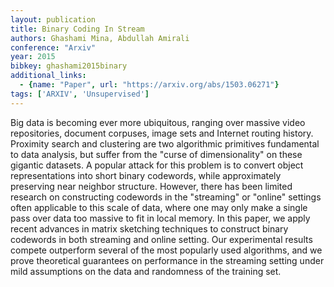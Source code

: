 ```yaml
---
layout: publication
title: Binary Coding In Stream
authors: Ghashami Mina, Abdullah Amirali
conference: "Arxiv"
year: 2015
bibkey: ghashami2015binary
additional_links:
  - {name: "Paper", url: "https://arxiv.org/abs/1503.06271"}
tags: ['ARXIV', 'Unsupervised']
---
```

Big data is becoming ever more ubiquitous, ranging over massive video
repositories, document corpuses, image sets and Internet routing history.
Proximity search and clustering are two algorithmic primitives fundamental to
data analysis, but suffer from the "curse of dimensionality" on these gigantic
datasets. A popular attack for this problem is to convert object
representations into short binary codewords, while approximately preserving
near neighbor structure. However, there has been limited research on
constructing codewords in the "streaming" or "online" settings often applicable
to this scale of data, where one may only make a single pass over data too
massive to fit in local memory.
  In this paper, we apply recent advances in matrix sketching techniques to
construct binary codewords in both streaming and online setting. Our
experimental results compete outperform several of the most popularly used
algorithms, and we prove theoretical guarantees on performance in the streaming
setting under mild assumptions on the data and randomness of the training set.

